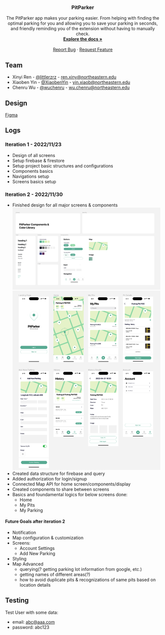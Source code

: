 <div id="top"></div>

<!-- PROJECT LOGO -->

<div align="center">
  <!-- <a href="https://github.com/PitParkerTeam/MobileApp-PitParker">
    <img src="images/logo.png" alt="Logo" width="80" height="auto">
  </a> -->
</div>


<h3 align="center">PitParker</h3>

  <p align="center">
    The PitParker app makes your parking easier. From helping with finding the optimal parking for you and allowing you to save your parking in seconds, and friendly reminding you of the extension without having to manually check.
    <br />
    <a href="https://github.com/PitParkerTeam/MobileApp-PitParker">
        <strong>Explore the docs »</strong>
    </a>
    <br />
    <br />
    <!-- <a href="">View Live Demo</a> -->
    <!-- · -->
    <a href="https://github.com/PitParkerTeam/MobileApp-PitParker/issues">Report Bug</a>
    ·
    <a href="https://github.com/PitParkerTeam/MobileApp-PitParker/issues">Request Feature</a>
  </p>


## Team

- Xinyi Ren - [@littlerzrz](https://github.com/littlerzrz) - ren.xiny@northeastern.edu
- Xiaoben Yin - [@XiaobenYin](https://github.com/XiaobenYin) - yin.xiaob@northeastern.edu
- Chenru Wu - [@wuchenru](https://github.com/wuchenru) - wu.chenru@northeastern.edu

## Design
[Figma](https://www.figma.com/file/bdToIyhr0VmqOBXjil023Y/PitParker-Mobile-Design?node-id=0%3A1&t=Zz1Viqm3hyRdWWrL-1)
<!-- ## Screens -->

<!-- LOGS -->

## Logs

### Iteration 1 - 2022/11/23
- Design of all screens
- Setup firebase & firestore
- Setup project basic structures and configurations
- Components basics
- Navigations setup
- Screens basics setup

### Iteration 2 - 2022/11/30
- Finished design for all major screens & components
    ![components_design](logs/v2.0.0/components_design_v2.0.0.png)
    ![screens_design](logs/v2.0.0/screens_design_v2.0.0.png)
- Created data structure for firebase and query
- Added authorization for login/signup
- Connected Map API for home screen/components/display
- Created components to share between screens
- Basics and foundamental logics for below screens done:
  - Home
  - My Pits
  - My Parking

#### Future Goals after iteration 2
- Notification
- Map configuration & customization
- Screens:
  - Account Settings
  - Add New Parking
- Styling
- Map Advanced
  - querying(? getting parking lot information from google, etc.)
  - getting names of different areas(?)
  - how to avoid duplicate pits & recognizations of same pits based on location details



## Testing
Test User with some data:
- email: abc@aaa.com
- password: abc123
<!-- MARKDOWN LINKS & IMAGES -->

[project-url]: https://github.com/PitParkerTeam/MobileApp-PitParker
